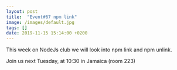 ```yaml
---
layout: post
title:  "Event#67 npm link"
image: /images/default.jpg
tags: []
date: 2019-11-15 15:14:00 +0200
---
```


This week on NodeJs club we will look into npm link and npm unlink.

Join us next Tuesday, at 10:30 in Jamaica (room 223)

